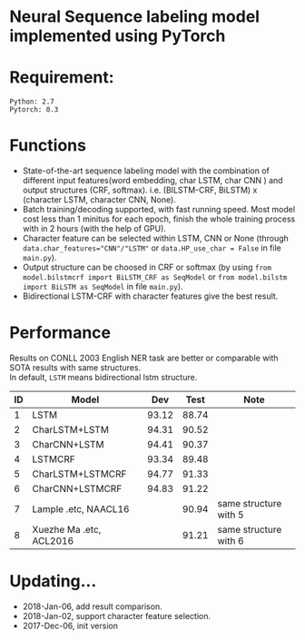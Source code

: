 Neural Sequence labeling model implemented using PyTorch
======
Requirement:
======
	Python: 2.7   
	Pytorch: 0.3

Functions
========
* State-of-the-art sequence labeling model with the combination of different input features(word embedding, char LSTM, char CNN ) and output structures (CRF, softmax). i.e. (BILSTM-CRF, BiLSTM) x (character LSTM, character CNN, None).
* Batch training/decoding supported, with fast running speed. Most model cost less than 1 minitus for each epoch, finish the whole training process with in 2 hours (with the help of GPU).
* Character feature can be selected within LSTM, CNN or None (through `data.char_features="CNN"/"LSTM"` or `data.HP_use_char = False` in file `main.py`).
* Output structure can be choosed in CRF or softmax (by using `from model.bilstmcrf import BiLSTM_CRF as SeqModel` or `from model.bilstm import BiLSTM as SeqModel` in file `main.py`).
* Bidirectional LSTM-CRF with character features give the best result. 

Performance
=========
Results on CONLL 2003 English NER task are better or comparable with SOTA results with same structures.    
In default, `LSTM` means bidirectional lstm structure.    

|ID| Model | Dev | Test |Note   
|---|--------- | --- | --- | ------    
|1| LSTM | 93.12 | 88.74 |   
|2| CharLSTM+LSTM | 94.31 | 90.52 |   
|3| CharCNN+LSTM |  94.41| 90.37 |   
|4| LSTMCRF |  93.34 | 89.48 |   
|5| CharLSTM+LSTMCRF | 94.77 | 91.33 |    
|6| CharCNN+LSTMCRF | 94.83 | 91.22 |    
|7| Lample .etc, NAACL16 | 	| 90.94 | same structure with 5   
|8| Xuezhe Ma .etc, ACL2016 | 	| 91.21 | same structure with 6   



Updating...
====
* 2018-Jan-06, add result comparison.
* 2018-Jan-02, support character feature selection. 
* 2017-Dec-06, init version

